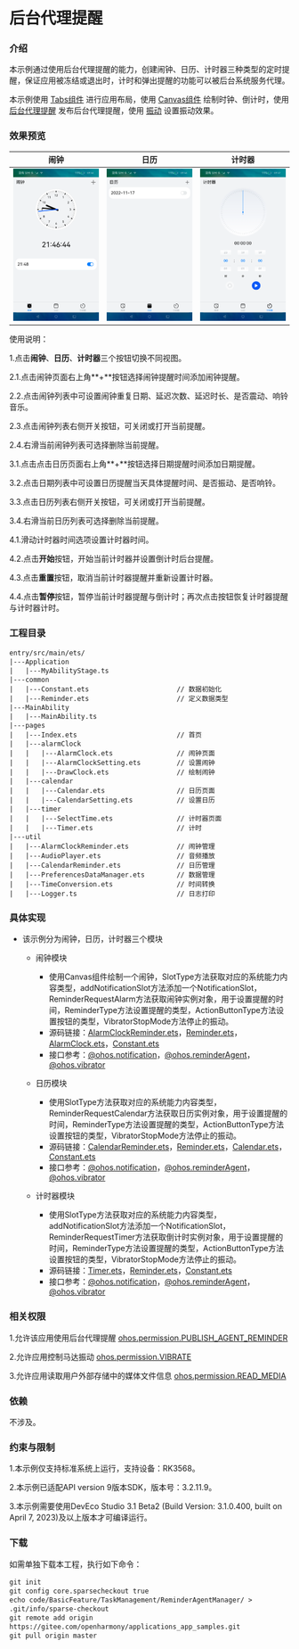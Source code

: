 # 后台代理提醒

### 介绍

本示例通过使用后台代理提醒的能力，创建闹钟、日历、计时器三种类型的定时提醒，保证应用被冻结或退出时，计时和弹出提醒的功能可以被后台系统服务代理。

本示例使用 [Tabs组件](https://gitee.com/openharmony/docs/blob/master/zh-cn/application-dev/reference/arkui-ts/ts-container-tabs.md) 进行应用布局，使用 [Canvas组件](https://gitee.com/openharmony/docs/blob/master/zh-cn/application-dev/reference/arkui-ts/ts-components-canvas-canvas.md) 绘制时钟、倒计时，使用 [后台代理提醒](https://gitee.com/openharmony/docs/blob/master/zh-cn/application-dev/reference/apis/js-apis-reminderAgentManager.md) 发布后台代理提醒，使用 [振动](https://gitee.com/openharmony/docs/blob/master/zh-cn/application-dev/reference/apis/js-apis-vibrator.md) 设置振动效果。

### 效果预览

| 闹钟                                          | 日历                                       | 计时器                                   |
|---------------------------------------------|------------------------------------------|---------------------------------------|
| ![](screenshots/devices/alarm_clock_zh.png) | ![](screenshots/devices/calendar_zh.png) | ![](screenshots/devices/timer_zh.png) |

使用说明：

1.点击**闹钟**、**日历**、**计时器**三个按钮切换不同视图。

2.1.点击闹钟页面右上角**+**按钮选择闹钟提醒时间添加闹钟提醒。

2.2.点击闹钟列表中可设置闹钟重复日期、延迟次数、延迟时长、是否震动、响铃音乐。

2.3.点击闹钟列表右侧开关按钮，可关闭或打开当前提醒。

2.4.右滑当前闹钟列表可选择删除当前提醒。

3.1.点击点击日历页面右上角**+**按钮选择日期提醒时间添加日期提醒。

3.2.点击日期列表中可设置日历提醒当天具体提醒时间、是否振动、是否响铃。

3.3.点击日历列表右侧开关按钮，可关闭或打开当前提醒。

3.4.右滑当前日历列表可选择删除当前提醒。

4.1.滑动计时器时间选项设置计时器时间。

4.2.点击**开始**按钮，开始当前计时器并设置倒计时后台提醒。

4.3.点击**重置**按钮，取消当前计时器提醒并重新设置计时器。

4.4.点击**暂停**按钮，暂停当前计时器提醒与倒计时；再次点击按钮恢复计时器提醒与计时器计时。

### 工程目录
```
entry/src/main/ets/
|---Application
|   |---MyAbilityStage.ts
|---common
|   |---Constant.ets                      // 数据初始化
|   |---Reminder.ets                      // 定义数据类型
|---MainAbility
|   |---MainAbility.ts
|---pages
|   |---Index.ets                         // 首页
|   |---alarmClock                         
|   |   |---AlarmClock.ets                // 闹钟页面
|   |   |---AlarmClockSetting.ets         // 设置闹钟
|   |   |---DrawClock.ets                 // 绘制闹钟
|   |---calendar
|   |   |---Calendar.ets                  // 日历页面
|   |   |---CalendarSetting.ets           // 设置日历
|   |---timer
|   |   |---SelectTime.ets                // 计时器页面
|   |   |---Timer.ets                     // 计时
|---util
|   |---AlarmClockReminder.ets            // 闹钟管理
|   |---AudioPlayer.ets                   // 音频播放
|   |---CalendarReminder.ets              // 日历管理
|   |---PreferencesDataManager.ets        // 数据管理
|   |---TimeConversion.ets                // 时间转换
|   |---Logger.ts                         // 日志打印
```
### 具体实现

* 该示例分为闹钟，日历，计时器三个模块 
  * 闹钟模块
    * 使用Canvas组件绘制一个闹钟，SlotType方法获取对应的系统能力内容类型，addNotificationSlot方法添加一个NotificationSlot，ReminderRequestAlarm方法获取闹钟实例对象，用于设置提醒的时间，ReminderType方法设置提醒的类型，ActionButtonType方法设置按钮的类型，VibratorStopMode方法停止的振动。
    * 源码链接：[AlarmClockReminder.ets](entry/src/main/ets/util/AlarmClockReminder.ets)，[Reminder.ets](entry/src/main/ets/common/Reminder.ets)，[AlarmClock.ets](entry/src/main/ets/pages/alarmClock/AlarmClock.ets)，[Constant.ets](entry/src/main/ets/common/Constant.ets)
    * 接口参考：[@ohos.notification](https://gitee.com/openharmony/docs/blob/master/zh-cn/application-dev/reference/apis/js-apis-notification.md)，[@ohos.reminderAgent](https://gitee.com/openharmony/docs/blob/master/zh-cn/application-dev/reference/apis/js-apis-reminderAgent.md)，[@ohos.vibrator](https://gitee.com/openharmony/docs/blob/master/zh-cn/application-dev/reference/apis/js-apis-vibrator.md)

  * 日历模块
    * 使用SlotType方法获取对应的系统能力内容类型，ReminderRequestCalendar方法获取日历实例对象，用于设置提醒的时间，ReminderType方法设置提醒的类型，ActionButtonType方法设置按钮的类型，VibratorStopMode方法停止的振动。
    * 源码链接：[CalendarReminder.ets](entry/src/main/ets/util/CalendarReminder.ets)，[Reminder.ets](entry/src/main/ets/common/Reminder.ets)，[Calendar.ets](entry/src/main/ets/pages/calendar/Calendar.ets)，[Constant.ets](entry/src/main/ets/common/Constant.ets)
    * 接口参考：[@ohos.notification](https://gitee.com/openharmony/docs/blob/master/zh-cn/application-dev/reference/apis/js-apis-notification.md)，[@ohos.reminderAgent](https://gitee.com/openharmony/docs/blob/master/zh-cn/application-dev/reference/apis/js-apis-reminderAgent.md)，[@ohos.vibrator](https://gitee.com/openharmony/docs/blob/master/zh-cn/application-dev/reference/apis/js-apis-vibrator.md)

  * 计时器模块
    * 使用SlotType方法获取对应的系统能力内容类型，addNotificationSlot方法添加一个NotificationSlot，ReminderRequestTimer方法获取倒计时实例对象，用于设置提醒的时间，ReminderType方法设置提醒的类型，ActionButtonType方法设置按钮的类型，VibratorStopMode方法停止的振动。
    * 源码链接：[Timer.ets](entry/src/main/ets/pages/timer/Timer.ets)，[Reminder.ets](entry/src/main/ets/common/Reminder.ets)，[Constant.ets](entry/src/main/ets/common/Constant.ets)
    * 接口参考：[@ohos.notification](https://gitee.com/openharmony/docs/blob/master/zh-cn/application-dev/reference/apis/js-apis-notification.md)，[@ohos.reminderAgent](https://gitee.com/openharmony/docs/blob/master/zh-cn/application-dev/reference/apis/js-apis-reminderAgent.md)，[@ohos.vibrator](https://gitee.com/openharmony/docs/blob/master/zh-cn/application-dev/reference/apis/js-apis-vibrator.md)

### 相关权限

1.允许该应用使用后台代理提醒 [ohos.permission.PUBLISH_AGENT_REMINDER](https://gitee.com/openharmony/docs/blob/master/zh-cn/application-dev/security/permission-list.md#ohospermissionpublish_agent_reminder)

2.允许应用控制马达振动 [ohos.permission.VIBRATE](https://gitee.com/openharmony/docs/blob/master/zh-cn/application-dev/security/permission-list.md#ohospermissionvibrate)

3.允许应用读取用户外部存储中的媒体文件信息 [ohos.permission.READ_MEDIA](https://gitee.com/openharmony/docs/blob/master/zh-cn/application-dev/security/permission-list.md#ohospermissionread_media)

### 依赖

不涉及。

### 约束与限制

1.本示例仅支持标准系统上运行，支持设备：RK3568。

2.本示例已适配API version 9版本SDK，版本号：3.2.11.9。

3.本示例需要使用DevEco Studio 3.1 Beta2 (Build Version: 3.1.0.400, built on April 7, 2023)及以上版本才可编译运行。

### 下载

如需单独下载本工程，执行如下命令：
```
git init
git config core.sparsecheckout true
echo code/BasicFeature/TaskManagement/ReminderAgentManager/ > .git/info/sparse-checkout
git remote add origin https://gitee.com/openharmony/applications_app_samples.git
git pull origin master

```